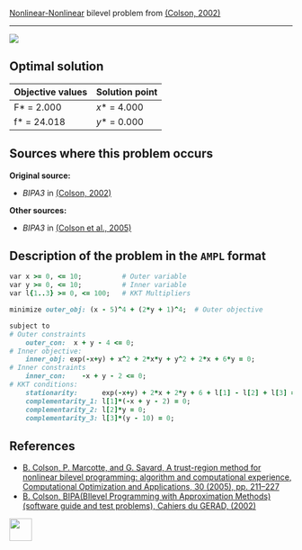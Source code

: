 [Nonlinear-Nonlinear](/BASBLib/NLP-NLP-problems) bilevel problem from [(Colson, 2002)][Colson, 2002]

---

![](/BASBLib/images/c_2002_03_eq.jpg)

## Optimal solution

Objective values   | Solution point           |
------------------ | ------------------------ |
F* = 2.000         | _x_* = 4.000             |
f* = 24.018        | _y_* = 0.000             |

## Sources where this problem occurs

__Original source:__

 - _BIPA3_ in [(Colson, 2002)][Colson, 2002]

__Other sources:__

 - _BIPA3_ in [(Colson et al., 2005)][Colson et al., 2005]

## Description of the problem in the `AMPL` format

```ruby
var x >= 0, <= 10;          # Outer variable
var y >= 0, <= 10;          # Inner variable
var l{1..3} >= 0, <= 100;   # KKT Multipliers

minimize outer_obj: (x - 5)^4 + (2*y + 1)^4;  # Outer objective

subject to
# Outer constraints
    outer_con:  x + y - 4 <= 0;
# Inner objective:
    inner_obj: exp(-x+y) + x^2 + 2*x*y + y^2 + 2*x + 6*y = 0;
# Inner constraints
    inner_con:    -x + y - 2 <= 0;
# KKT conditions:
    stationarity:      exp(-x+y) + 2*x + 2*y + 6 + l[1] - l[2] + l[3] = 0;
    complementarity_1: l[1]*(-x + y - 2) = 0;
    complementarity_2: l[2]*y = 0;
    complementarity_3: l[3]*(y - 10) = 0;
```

##  References

 - [B. Colson, P. Marcotte, and G. Savard, A trust-region method for nonlinear bilevel programming: algorithm and computational experience, Computational Optimization and Applications, 30 (2005), pp. 211–227](https://doi.org/10.1007/s10589-005-4612-4)
 - [B. Colson, BIPA(BIlevel Programming with Approximation Methods)(software guide and test problems), Cahiers du GERAD, (2002)](https://www.gerad.ca/en/papers/G-2002-37/view)

[<img src="http://www.interupgrade.com/images/pfeil-backbutton.png" width="40" height="40">](/BASBLib/NLP-NLP-problems "Back to summary of NLP-NLP bilevel problems")

[Colson, 2002]: https://www.gerad.ca/en/papers/G-2002-37/view
[Colson et al., 2005]: https://doi.org/10.1007/s10589-005-4612-4